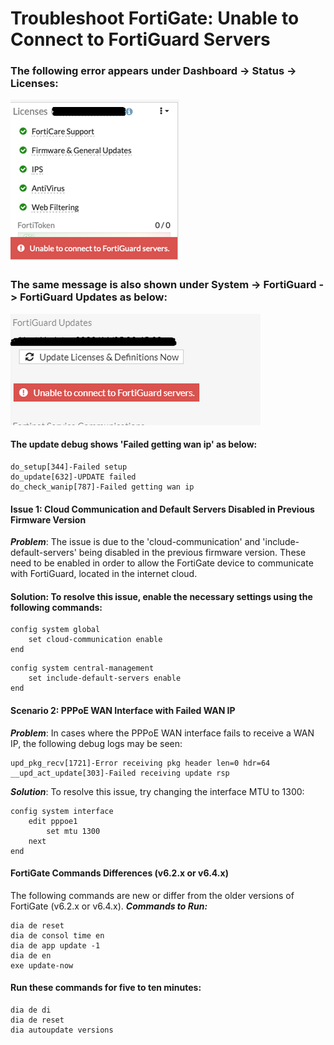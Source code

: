 # Troubleshoot FortiGate: Unable to Connect to FortiGuard Servers

### The following error appears under Dashboard -> Status -> Licenses: 
![CHEESE!](/Images/GetImage.png)

### The same message is also shown under System -> FortiGuard -> FortiGuard Updates as below:
![CHEESE!](/Images/GetImage_2.png)

#### The update debug shows 'Failed getting wan ip' as below: 
 
```shell
do_setup[344]-Failed setup 
do_update[632]-UPDATE failed 
do_check_wanip[787]-Failed getting wan ip
```
#### Issue 1: Cloud Communication and Default Servers Disabled in Previous Firmware Version
***Problem***: The issue is due to the 'cloud-communication' and 'include-default-servers' being disabled in the previous firmware version. These need to be enabled in order to allow the FortiGate device to communicate with FortiGuard, located in the internet cloud.
#### Solution: To resolve this issue, enable the necessary settings using the following commands:
```shell
config system global
    set cloud-communication enable
end
```

```shell
config system central-management
    set include-default-servers enable
end
```
#### Scenario 2: PPPoE WAN Interface with Failed WAN IP
***Problem***: In cases where the PPPoE WAN interface fails to receive a WAN IP, the following debug logs may be seen:
```shell
upd_pkg_recv[1721]-Error receiving pkg header len=0 hdr=64
__upd_act_update[303]-Failed receiving update rsp
```
***Solution***: To resolve this issue, try changing the interface MTU to 1300:
```shell
config system interface
    edit pppoe1
        set mtu 1300
    next
end
```
#### FortiGate Commands Differences (v6.2.x or v6.4.x)
The following commands are new or differ from the older versions of FortiGate (v6.2.x or v6.4.x).
***Commands to Run:***
```shell
dia de reset
dia de consol time en
dia de app update -1
dia de en
exe update-now
```
#### Run these commands for five to ten minutes:
```shell
dia de di
dia de reset
dia autoupdate versions
```
